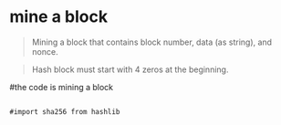 # mine a block
> Mining a block that contains block number, data (as string), and nonce.

> Hash block must start with 4 zeros at the beginning.



#the code is mining a block 


```python==3.7.8

#import sha256 from hashlib
